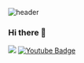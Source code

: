 
![header](https://capsule-render.vercel.app/api?type=waving&color=auto&height=300&section=header&text=Study%20record&fontSize=90)



### Hi there 👋




 <img src ="https://img.shields.io/badge/-Java-blue">   [![Youtube Badge](https://img.shields.io/badge/Youtube-ff0000?style=flat-square&logo=youtube&link=https://www.youtube.com/c/kyleschool)](https://github.com/jxxnkyeong12)
 

